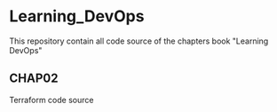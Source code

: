 # Learning_DevOps

This repository contain all code source of the chapters book "Learning DevOps"

## CHAP02
Terraform code source
